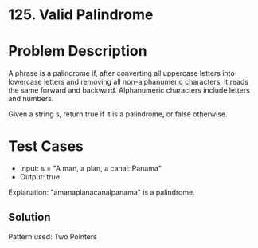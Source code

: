# 125. Valid Palindrome

# Problem Description

A phrase is a palindrome if, after converting all uppercase letters into lowercase letters and removing all non-alphanumeric characters, it reads the same forward and backward. Alphanumeric characters include letters and numbers.

Given a string s, return true if it is a palindrome, or false otherwise.

# Test Cases

- Input: s = "A man, a plan, a canal: Panama"
- Output: true

Explanation: "amanaplanacanalpanama" is a palindrome.

## Solution

Pattern used: Two Pointers